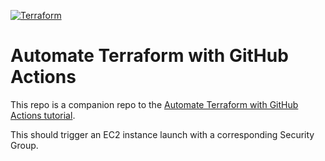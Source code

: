 [![Terraform](https://github.com/caprica64/learn-terraform-github-actions/actions/workflows/terraform.yml/badge.svg)](https://github.com/caprica64/learn-terraform-github-actions/actions/workflows/terraform.yml)

# Automate Terraform with GitHub Actions

This repo is a companion repo to the [Automate Terraform with GitHub Actions tutorial](https://developer.hashicorp.com/terraform/tutorials/automation/github-actions).

This should trigger an EC2 instance launch with a corresponding Security Group.
